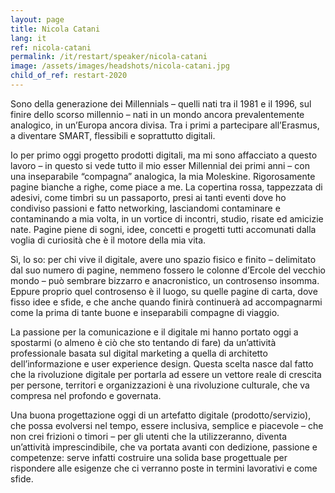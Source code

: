 ```yaml
---
layout: page
title: Nicola Catani
lang: it
ref: nicola-catani
permalink: /it/restart/speaker/nicola-catani
image: /assets/images/headshots/nicola-catani.jpg
child_of_ref: restart-2020
---
```


Sono della generazione dei Millennials – quelli nati tra il 1981 e il 1996, sul finire dello scorso millennio – nati in un mondo ancora prevalentemente analogico, in un’Europa ancora divisa. Tra i primi a partecipare all’Erasmus, a diventare SMART, flessibili e soprattutto digitali.

Io per primo oggi progetto prodotti digitali, ma mi sono affacciato a questo lavoro – in questo si vede tutto il mio esser Millennial dei primi anni – con una inseparabile “compagna” analogica, la mia Moleskine. Rigorosamente pagine bianche a righe, come piace a me. La copertina rossa, tappezzata di adesivi, come timbri su un passaporto, presi ai tanti eventi dove ho condiviso passioni e fatto networking, lasciandomi contaminare e contaminando a mia volta, in un vortice di incontri, studio, risate ed amicizie nate. Pagine piene di sogni, idee, concetti e progetti tutti accomunati dalla voglia di curiosità che è il motore della mia vita.

Sì, lo so: per chi vive il digitale, avere uno spazio fisico e finito – delimitato dal suo numero di pagine, nemmeno fossero le colonne d’Ercole del vecchio mondo – può sembrare bizzarro e anacronistico, un controsenso insomma. Eppure proprio quel controsenso è il luogo, su quelle pagine di carta, dove fisso idee e sfide, e che anche quando finirà continuerà ad accompagnarmi come la prima di tante buone e inseparabili compagne di viaggio.

La passione per la comunicazione e il digitale mi hanno portato oggi a spostarmi (o almeno è ciò che sto tentando di fare) da un’attività professionale basata sul digital marketing a quella di architetto dell’informazione e user experience design. Questa scelta nasce dal fatto che la rivoluzione digitale per portarla ad essere un vettore reale di crescita per persone, territori e organizzazioni è una rivoluzione culturale, che va compresa nel profondo e governata.

Una buona progettazione oggi di un artefatto digitale (prodotto/servizio), che possa evolversi nel tempo, essere inclusiva, semplice e piacevole – che non crei frizioni o timori – per gli utenti che la utilizzeranno, diventa un’attività imprescindibile, che va portata avanti con dedizione, passione e competenze: serve infatti costruire una solida base progettuale per rispondere alle esigenze che ci verranno poste in termini lavorativi e come sfide.
